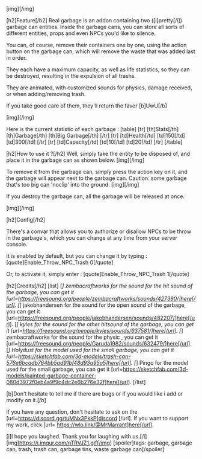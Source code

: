 [img][/img]

[h2]Feature[/h2]
Real garbage is an addon containing two ([i]pretty[/i]) garbage can entities.
Inside the garbage cans, you can store all sorts of different entities, props and even NPCs you'd like to silence.

You can, of course, remove their containers one by one, using the action button on the garbage can, which will remove the waste that was added last in order.

They each have a maximum capacity, as well as life statistics, so they can be destroyed, resulting in the expulsion of all trashs.

They are animated, with customized sounds for physics, damage received, or when adding/removing trash.

If you take good care of them, they'll return the favor [b]UwU[/b]

[img][/img]

Here is the current statistic of each garbage :
[table]
[tr]
[th]Stats[/th]
[th]Garbage[/th]
[th]Big Garbage[/th]
[/tr]
[tr]
[td]Health[/td]
[td]150[/td]
[td]300[/td]
[/tr]
[tr]
[td]Capacity[/td]
[td]10[/td]
[td]20[/td]
[/tr]
[/table]

[h2]How to use it ?[/h2]
Well, simply take the entity to be disposed of, and place it in the garbage can as shown below.
[img][/img]

To remove it from the garbage can, simply press the action key on it, and the garbage will appear next to the garbage can.
Caution: some garbage that's too big can 'noclip' into the ground.
[img][/img]

If you destroy the garbage can, all the garbage will be released at once.

[img][/img]

[h2]Config[/h2]

There's a convar that allows you to authorize or disallow NPCs to be throw in the garbage's, which you can change at any time from your server console.

It is enabled by default, but you can change it by typing : 
[quote]Enable_Throw_NPC_Trash 0[/quote]

Or, to activate it, simply enter : 
[quote]Enable_Throw_NPC_Trash 1[/quote]

[h2]Credits[/h2]
[list]
[*] zembacraftworks for the sound for the hit sound of the garbage, you can get it [url=https://freesound.org/people/zembacraftworks/sounds/427390/]here[/url].
[*] jakobhandersen for the sound for the open sound of the garbage, you can get it [url=https://freesound.org/people/jakobhandersen/sounds/482207/]here[/url].
[*] kyles for the sound for the other hitsound of the garbage, you can get it [url=https://freesound.org/people/kyles/sounds/637581/]here[/url].
[*] zembacraftworks for the sound for the physic , you can get it [url=https://freesound.org/people/Garuda1982/sounds/632479/]here[/url].
[*] Holydust for the model used for the small garbage, you can get it [url=https://sketchfab.com/3d-models/trash-can-576e6bcadb764bb5ad91bf48d93a95a5]here[/url].
[*] Pingo for the model used for the small garbage, you can get it [url=https://sketchfab.com/3d-models/painted-garbage-container-080d3972f0eb4a9f9c4dc2e6b276e32f]here[/url].
[/list]


[b]Don't hesitate to tell me if there are bugs or if you would like i add or modify on it.[/b]

If you have any question, don't hesitate to ask on the [url=https://discord.gg/tuMNx3PkkP]discord [/url].
If you want to support my work, click [url= https://wlo.link/@MrMarrant]here[/url].

[i]I hope you laughed. Thank you for laughing with us.[/i]
[img]https://i.imgur.com/nTRVJZ1.gif[/img]
[spoiler]tags: garbage, garbage can, trash, trash can, garbage tins, waste garbage can[/spoiler]